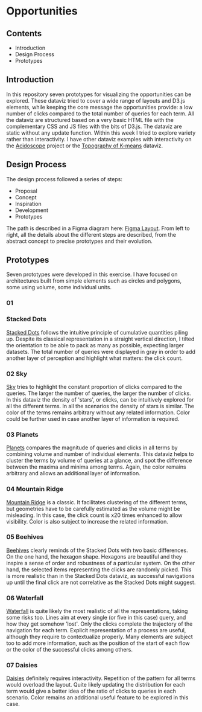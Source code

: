 # Opportunities

## Contents

- Introduction
- Design Process
- Prototypes

## Introduction

In this repository seven prototypes for visualizing the opportunities can be explored. These dataviz tried to cover a wide range of layouts and D3.js elements, while keeping the core message the opportunities provide: a low number of clicks compared to the total number of queries for each term. All the dataviz are structured based on a very basic HTML file with the complementary CSS and JS files with the bits of D3.js. The dataviz are static without any update function. Within this week I tried to explore variety rather than interactivity. I have other dataviz examples with interactivity on the [Acidoscope](http://acidoscope.ipsl.fr/index.html) project or the [Topography of K-means](https://graphicprototype.net/topography/) dataviz. 

## Design Process

The design process followed a series of steps: 

- Proposal
- Concept
- Inspiration
- Development
- Prototypes

The path is described in a Figma diagram here: [Figma Layout](https://www.figma.com/file/7M2e54IB8ZEo4mFqgUJdXz/Opportunities?node-id=0%3A1 "DESIGN PROCESS"). From left to right, all the details about the different steps are described, from the abstract concept to precise prototypes and their evolution. 

## Prototypes

Seven prototypes were developed in this exercise. I have focused on architectures built from simple elements such as circles and polygons, some using volume, some individual units. 

### 01
### Stacked Dots

[Stacked Dots](https://graphicprototype.net/empathy/Stackeddots/) follows the intuitive principle of cumulative quantities piling up. Despite its classical representation in a straight vertical direction, I tilted the orientation to be able to pack as many as possible, expecting larger datasets. The total number of queries were displayed in gray in order to add another layer of perception and highlight what matters: the click count. 

### 02 Sky

[Sky](https://graphicprototype.net/empathy/Sky/) tries to highlight the constant proportion of clicks compared to the queries. The larger the number of queries, the larger the number of clicks. In this dataviz the density of 'stars', or clicks, can be intuitively explored for all the different terms. In all the scenarios the density of stars is similar. The color of the terms remains arbitrary without any related information. Color could be further used in case another layer of information is required. 

### 03 Planets

[Planets](https://graphicprototype.net/empathy/Planets/) compares the magnitude of queries and clicks in all terms by combining volume and number of individual elements. This dataviz helps to cluster the terms by volume of queries at a glance, and spot the difference between the maxima and minima among terms. Again, the color remains arbitrary and allows an additional layer of information. 

### 04 Mountain Ridge

[Mountain Ridge](https://graphicprototype.net/empathy/Mountains/) is a classic. It facilitates clustering of the different terms, but geometries have to be carefully estimated as the volume might be misleading. In this case, the click count is x20 times enhanced to allow visibility. Color is also subject to increase the related information. 

### 05 Beehives

[Beehives](https://graphicprototype.net/empathy/Beehives/) clearly reminds of the Stacked Dots with two basic differences. On the one hand, the hexagon shape. Hexagons are beautiful and they inspire a sense of order and robustness of a particular system. On the other hand, the selected items representing the clicks are randomly picked. This is more realistic than in the Stacked Dots dataviz, as successful navigations up until the final click are not correlative as the Stacked Dots might suggest. 

### 06 Waterfall

[Waterfall](https://graphicprototype.net/empathy/Waterfall/) is quite likely the most realistic of all the representations, taking some risks too. Lines aim at every single (or five in this case) query, and how they get somehow 'lost'. Only the clicks complete the trajectory of the navigation for each term. Explicit representation of a process are useful, although they require to contextualize properly. Many elements are subject too to add more information, such as the position of the start of each flow or the color of the successful clicks among others. 

### 07 Daisies

[Daisies](https://graphicprototype.net/empathy/Daisies/) definitely requires interactivity. Repetition of the pattern for all terms would overload the layout. Quite likely updating the distribution for each term would give a better idea of the ratio of clicks to queries in each scenario. Color remains an additional useful feature to be explored in this case. 

